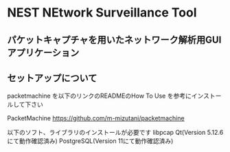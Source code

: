 # NEST NEtwork Surveillance Tool
## パケットキャプチャを用いたネットワーク解析用GUIアプリケーション


## セットアップについて
packetmachine を以下のリンクのREADMEのHow To Use を参考にインストールして下さい

PacketMachine
https://github.com/m-mizutani/packetmachine

以下のソフト、ライブラリのインストールが必要です
libpcap
Qt(Version 5.12.6にて動作確認済み)
PostgreSQL(Version 11にて動作確認済み)

